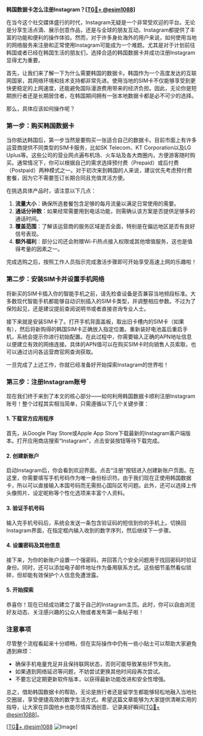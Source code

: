 **韩国数据卡怎么注册Instagram？[[TG💪+ @esim1088](https://t.me/s/esim1088)]**

在当今这个社交媒体盛行的时代，Instagram无疑是一个非常受欢迎的平台。无论是分享生活点滴、展示创意作品，还是与全球的朋友互动，Instagram都提供了丰富的功能和便利的操作体验。然而，对于许多身处海外的用户来说，如何使用当地的网络服务来注册和正常使用Instagram可能成为一个难题。尤其是对于计划前往韩国或者已经在韩国生活的朋友们，选择合适的韩国数据卡并成功注册Instagram显得尤为重要。

首先，让我们来了解一下为什么需要韩国的数据卡。韩国作为一个高度发达的互联网国家，其网络环境和技术支持都非常先进。使用当地的SIM卡不仅能够享受到更快更稳定的上网速度，还能避免国际漫游费用带来的经济负担。因此，无论你是短期旅行者还是长期居住者，在韩国期间拥有一张本地数据卡都是必不可少的选择。

那么，具体应该如何操作呢？

### 第一步：购买韩国数据卡

当你抵达韩国后，第一步当然是要购买一张适合自己的数据卡。目前市面上有许多运营商提供不同类型的SIM卡服务，比如SK Telecom、KT Corporation以及LG Uplus等。这些公司的营业网点遍布机场、火车站及各大商圈内，方便游客随时购买。通常情况下，你可以根据自己的需求选择预付费（Prepaid）或后付费（Postpaid）两种模式之一。对于初次来到韩国的人来说，建议优先考虑预付费套餐，因为它不需要签订长期合同且充值灵活方便。

在挑选具体产品时，请注意以下几点：
1. **流量大小**：确保所选套餐包含足够的每月流量以满足日常使用的需要。
2. **通话分钟数**：如果经常需要用到电话功能，则需确认该方案是否提供足够多的通话时间。
3. **覆盖范围**：了解该运营商的服务区域是否全面，特别是在偏远地区是否有良好信号表现。
4. **额外福利**：部分公司还会附赠Wi-Fi热点接入权限或其他增值服务，这也是值得考量的因素之一。

完成选购之后，按照工作人员指示完成激活步骤即可开始享受高速上网的乐趣啦！

### 第二步：安装SIM卡并设置手机网络

将新买的SIM卡插入你的智能手机之前，请先检查设备是否兼容当地频段标准。大多数现代智能手机都能够自动识别插入的SIM卡类型，并调整相应参数。不过为了保险起见，还是建议提前查阅说明书或者直接咨询专业人士。

接下来就是安装SIM卡了。打开手机背面盖板，取出旧卡槽内的SIM卡（如果有），然后将新购得的韩国SIM卡正确放入指定位置。重新装好电池盖后重启手机，系统会提示你进行初始配置。在此过程中，你需要输入正确的APN地址信息以便建立有效的网络连接。具体的APN值可以在购买SIM卡时向销售人员索取，也可以通过访问各运营商官网查询获取。

一旦完成了上述工作，你就已经准备好开始探索Instagram的世界啦！

### 第三步：注册Instagram账号

现在我们终于来到了本文的核心部分——如何利用韩国数据卡顺利注册Instagram账号！整个过程其实相当简单，只需遵循以下几个关键步骤：

#### 1. 下载官方应用程序
首先，从Google Play Store或Apple App Store下载最新的Instagram客户端版本。打开应用商店搜索“Instagram”，点击安装按钮等待下载完成。

#### 2. 创建新账户
启动Instagram后，你会看到欢迎界面。点击“注册”按钮进入创建新账户页面。在这里，你需要填写手机号码作为唯一身份标识符。由于我们现在正使用韩国数据卡，所以可以直接输入本国号码而无需担心国际区号问题。此外，还可以选择上传头像照片、设定昵称等个性化选项来丰富个人资料。

#### 3. 验证手机号码
输入完手机号码后，系统会发送一条包含验证码的短信到你的手机上。切换回Instagram界面，在指定框内输入收到的数字序列，然后继续下一步骤。

#### 4. 设置密码及其他信息
接下来，为你的新账户设置一个强密码，并回答几个安全问题用于找回密码时验证身份。同时，还可以添加电子邮件地址作为备用联系方式。这些细节虽然看似琐碎，但却能有效保护个人信息免遭泄露。

#### 5. 开始探索
恭喜你！现在已经成功建立了属于自己的Instagram主页。此时，你可以自由浏览好友动态、关注感兴趣的公众人物或者发布第一条帖子啦！

### 注意事项

尽管整个流程看起来十分顺畅，但在实际操作中仍有一些小贴士可以帮助大家避免遇到麻烦：
- 确保手机电量充足并且保持联网状态，否则可能导致某些环节失败。
- 如果遇到网络延迟等问题，不妨尝试更换其他时间段再次尝试。
- 不要忘记定期更新软件版本，以获得最新功能改进和安全性增强。

总之，借助韩国数据卡的帮助，无论是旅行者还是留学生都能够轻松地融入当地社交圈层，享受便捷高效的数字生活方式。希望这篇文章能够为大家提供清晰实用的指导，让大家在异国他乡也能尽情挥洒创意、记录美好瞬间[[TG💪+ @esim1088](https://t.me/s/esim1088)]。

[[TG💪+ @esim1088](https://t.me/s/esim1088) ![Image](https://i.postimg.cc/4NQfJmqS/Snipaste-2025-05-13-00-14-12.png)]